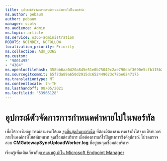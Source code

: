 ```yaml
---
title: อุปกรณ์ตัวจัดการการกําหนดค่าหายไปในพอร์ทัล
ms.author: pebaum
author: pebaum
manager: scotv
ms.audience: Admin
ms.topic: article
ms.service: o365-administration
ROBOTS: NOINDEX, NOFOLLOW
localization_priority: Priority
ms.collection: Adm_O365
ms.custom:
- "9001495"
- "4384"
ms.openlocfilehash: 358bb6aa0420a845e51e0b75049c2ae790daf3690e5cfb115b234d82a29e93a7
ms.sourcegitcommit: b5f7da89a650d2915dc652449623c78be6247175
ms.translationtype: MT
ms.contentlocale: th-TH
ms.lasthandoff: 08/05/2021
ms.locfileid: "53966128"
---
```

# <a name="configuration-manager-devices-missing-in-the-portal"></a>อุปกรณ์ตัวจัดการการกําหนดค่าหายไปในพอร์ทัล

เพื่อให้การซิงค์อุปกรณ์สามารถได้ผล [จุดสิ้นสุดอินเทอร์เน็ต](https://docs.microsoft.com/configmgr/tenant-attach/device-sync-actions#internet-endpoints) ที่ต้องมีต้องสามารถเข้าถึงได้จากเซิร์ฟเวอร์ภายในองค์กรที่โฮสต์บทบาท จุดเชื่อมต่อบริการ เมื่อต้องการแก้ไขปัญหาการซิงค์อุปกรณ์ โปรดตรวจสอบ **CMGatewaySyncUploadWorker.log** ที่อยู่บนจุดเชื่อมต่อบริการ

เรียนรู้เพิ่มเติมเกี่ยวกับ[การแนบผู้เช่าใน Microsoft Endpoint Manager](https://docs.microsoft.com/configmgr/tenant-attach/)
